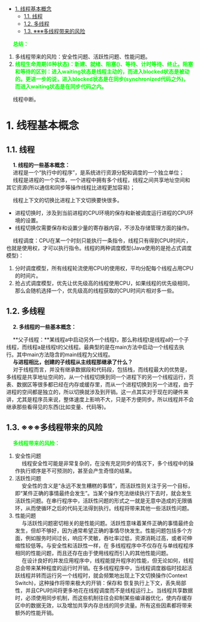 

<!-- TOC -->

- [1. 线程基本概念](#1-线程基本概念)
    - [1.1. 线程](#11-线程)
    - [1.2. 多线程](#12-多线程)
    - [1.3. ※※※多线程带来的风险](#13-※※※多线程带来的风险)

<!-- /TOC -->

<!-- 
***
阿里面试官问我Java线程和操作系统线程什么关系 
https://mp.weixin.qq.com/s/1DBqevIIZAzynUzBAeyPXQ

详细分析 Java 中实现多线程的方法有几种?(从本质上出发) 
https://mp.weixin.qq.com/s/IKU56LMVZeVFVqRf-0N0tw

线程基本知识
https://mp.weixin.qq.com/s/bpg0GyaqeLZyTk_UA0Ngcg
-->
&emsp; **<font color = "lime">总结：</font>**  
1. 多线程带来的风险：安全性问题、活跃性问题、性能问题。
2. **<font color = "lime">线程生命周期(6种状态)：新建、就绪、阻塞()、等待、计时等待、终止。阻塞和等待的区别：进入waiting状态是线程主动的，而进入blocked状态是被动的。更进一步的说，进入blocked状态是在同步(synchronized代码之外)，而进入waiting状态是在同步代码之内。</font>**  

&emsp; 线程中断。  

# 1. 线程基本概念  
## 1.1. 线程
&emsp; **1. 线程的一些基本概念：**    
&emsp; 进程是一个“执行中的程序”，是系统进行资源分配和调度的一个独立单位；  
&emsp; 线程是进程的一个实体，一个进程中拥有多个线程，线程之间共享地址空间和其它资源(所以通信和同步等操作线程比进程更加容易)；  

<!-- 
进程与线程的区别：
进程是资源分配的最小单位，线程是CPU调度的最小单位。所有与进程相关的资源，均被记录在PCB中。
线程隶属于某一个进程，共享所属进程的资源。线程只由堆栈寄存器、程序计数器和TCB构成。
进程可以看作独立的应用，线程不能看作独立的应用。
进程有独立的地址空间，相互不影响，而线程只是进程的不同执行路径，如果线程挂了，进程也就挂了。所以多进程的程序比多线程程序健壮，但是切换消耗资源多。
Java中进程与线程的关系：
运行一个程序会产生一个进程，进程至少包含一个线程。
每个进程对应一个JVM实例，多个线程共享JVM中的堆。

Java采用单线程编程模型，程序会自动创建主线程 。

主线程可以创建子线程，原则上要后于子线程完成执行。
-->

&emsp; 线程上下文的切换比进程上下文切换要快很多。  

* 进程切换时，涉及到当前进程的CPU环境的保存和新被调度运行进程的CPU环境的设置。  
* 线程切换仅需要保存和设置少量的寄存器内容，不涉及存储管理方面的操作。  

&emsp; 线程调度：CPU在某一个时刻只能执行一条指令，线程只有得到CPU时间片，也就是使用权，才可以执行指令。线程的两种调度模型(Java使用的是抢占式调度模型)：  
1. 分时调度模型，所有线程轮流使用CPU的使用权，平均分配每个线程占用CPU的时间片。  
2. 抢占式调度模型，优先让优先级高的线程使用CPU，如果线程的优先级相同，那么会随机选择一个，优先级高的线程获取的CPU时间片相对多一些。   

## 1.2. 多线程

&emsp; **2. 多线程的一些基本概念：**    
<!--
https://mp.weixin.qq.com/s/CvVgjixJxiyEoxJN5UfMSg

什么是多线程中的上下文切换？  
多线程会共同使用一组计算机上的 CPU， 而线程数大于给程序分配的 CPU 数量时， 为了让各个线程都有执行的机会，就需要轮转使用 CPU。不同的线程切换使用 CPU 发生的切换数据等就是上下文切换。  

什么是多线程中的上下文切换？
在上下文切换过程中， CPU 会停止处理当前运行的程序， 并保存当前程序运行的具体位置以便之后继续运行。从这个角度来看， 上下文切换有点像我们同时阅读几本书， 在来回切换书本的同时我们需要记住每本书当前读到的页码。在程序中， 上下文切换过程中的“ 页
码” 信息是保存在进程控制块( PCB) 中的。PCB 还经常被称作“ 切换桢”
( switchframe)。“ 页码” 信息会一直保存到 CPU 的内存中， 直到他们被再次使用。上下文切换是存储和恢复 CPU 状态的过程， 它使得线程执行能够从中断点恢复执行。上下文切换是多任务操作系统和多线程环境的基本特征。


多线程同步和互斥有几种实现方法，都是什么？
线程同步是指线程之间所具有的一种制约关系， 一个线程的执行依赖另一个线程的消息， 当它没有得到另一个线程的消息时应等待，   直到消息到达时才被唤醒。线程互斥是指对于共享的进程系统资源， 在各单个线程访问时的排它性。当有若干个线程都要使用某一共享资源时， 任何时刻最多只允许一个线程去使用， 其它要使用该资源的线程必须等待， 直到占用资源者释放该资源。线程互斥可以看成是一种特殊的线程同步。
线程间的同步方法大体可分为两类： 用户模式和内核模式。顾名思义， 内核模式就是指利用系统内核对象的单一性来进行同步，  使用时需要切换内核态与用户态，  而用户模式就是不需要切换到内核态， 只在用户态完成操作。
用户模式下的方法有： 原子操作( 例如一个单一的全局变量)， 临界区。内核模式下的方法有： 事件， 信号量， 互斥量。
-->
&emsp; **父子线程：**某线程a中启动另外一个线程t，那么称线程t是线程a的一个子线程，而线程a是线程t的父线程。最典型的是在main方法中启动一个线程去执行。其中main方法隐含的main线程为父线程。  
&emsp; **与进程相比，创建的子线程从主线程那继承了什么？**  
&emsp; 对于线程而言，并没有继承数据段和代码段，包括栈，而线程最大的优势是，多线程是共享地址空间的，从一个线程切换到同一个进程下的另一个线程运行，页表、数据区等很多都已经在内存或缓存里，而从一个进程切换到另一个进程，由于进程的空间都是独立的，所以切换就涉及到开销。这一点其实对于现在的硬件来讲，尤其是程序员来说，整体速度上影响不大，只是不方便同步。所以线程并不会继承那些看得见的东西(比如变量、代码等)。 

## 1.3. ※※※多线程带来的风险  
&emsp; **<font color = "lime">多线程带来的风险：</font>**  
1. 安全性问题  
&emsp; 线程安全性可能是非常复杂的，在没有充足同步的情况下，多个线程中的操作执行顺序是不可预测的，甚至会产生奇怪的结果。  
2. 活跃性问题  
&emsp; 安全性的含义是“永远不发生糟糕的事情”，而活跃性则关注于另一个目标，即“某件正确的事情最终会发生”。当某个操作充法继续执行下去时，就会发生活跃性问题。在串行程序中，活跃性问题的形式之一就是无意中造成的无限循环，从而使循环之后的代码无法得到执行。线程将带来其他一些活跃性问题。  
3. 性能问题  
&emsp; 与活跃性问题密切相关的是性能问题。活跃性意味着某件正确的事情最终会发生，但却不够好，因为通常希望正确的事情尽快发生。性能问题包括多个方面，例如服务时间过长，响应不灵敏，吞吐率过低，资源消耗过高，或者可伸缩性较低等。与安全性和活跃性一样，在 多线程程序中不仅存在与单线程程序相同的性能问题，而且还存在由于使用线程而引入的其他性能问题。  
&emsp; 在设计良好的并发应用程序中，线程能提升程序的性能，但无论如何，线程总会带来某种程度的运行时开销。在多线程程序中，当线程调度器临时挂起活跃线程并转而运行另一个线程时，就会频繁地出现上下文切换操作(Context Switch)，这种操作将带来极大的开销：保存和 恢复执行上下文，丢失局部性，并且CPU时间将更多地花在线程调度而不是线程运行上。当线程共享数据时，必须使用同步机制，而这些机制往往会抑制某些编译器优化，使内存缓存区中的数据无效，以及增加共享内存总线的同步流量。所有这些因素都将带来额外的性能开销。  
